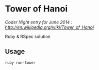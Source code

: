 # Tower of Hanoi

_Coder Night entry for June 2014 : http://en.wikipedia.org/wiki/Tower_of_Hanoi_

Ruby & RSpec solution

## Usage

    ruby run-tower
